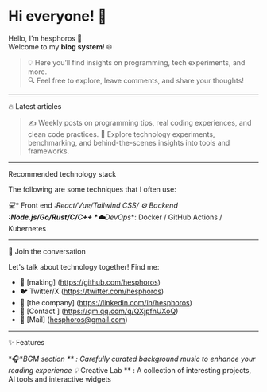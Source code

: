 # Hi everyone! 👋

Hello, I’m hesphoros 👋  
Welcome to my **blog system**! 🌐  

> 💡 Here you’ll find insights on programming, tech experiments, and more.  
> 🔍 Feel free to explore, leave comments, and share your thoughts!  
---

🔥 Latest articles

>✍️ Weekly posts on programming tips, real coding experiences, and clean code practices.
>🧪 Explore technology experiments, benchmarking, and behind-the-scenes insights into tools and frameworks.

---

Recommended technology stack

The following are some techniques that I often use:

*💻** Front end **:React/Vue/Tailwind CSS/
*⚙️** Backend **:Node.js/Go/Rust/C/C++
*☁️**DevOps**: Docker / GitHub Actions / Kubernetes

---

💬 Join the conversation

Let's talk about technology together! Find me:

* 🐙 [making] (https://github.com/hesphoros)
* 🐦 Twitter/X (https://twitter.com/hesphoros)
* 💼 [the company] (https://linkedin.com/in/hesphoros)
* 🔭 [Contact ] (https://qm.qq.com/q/QXjpfnUXoQ)
* 📧 [Mail] (hesphoros@gmail.com)
  
---

✨ Features


*🎧**BGM section ** : Carefully curated background music to enhance your reading experience
*💡** Creative Lab ** : A collection of interesting projects, AI tools and interactive widgets